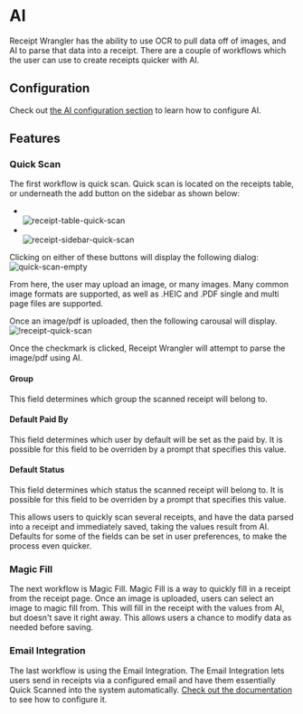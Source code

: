 # AI

Receipt Wrangler has the ability to use OCR to pull data off of images, and AI to parse that data into a receipt. There
are a couple of workflows which the user can use to create receipts quicker with AI.

## Configuration

Check out [the AI configuration section](/docs/concepts/system-settings/receipt-processing-settings) to learn how to
configure
AI.

## Features

### Quick Scan

The first workflow is quick scan. Quick scan is located on the receipts table, or underneath the add button on the
sidebar as shown below:

* <br/> ![receipt-table-quick-scan](/img/receipts/receipt-table-quick-scan.png)
* <br/> ![receipt-sidebar-quick-scan](/img/receipts/receipt-sidebar-quick-scan.png)

Clicking on either of these buttons will display the following dialog:
![quick-scan-empty](/img/receipts/receipt-quick-scan-empty.png)

From here, the user may upload an image, or many images. Many common image formats are supported, as well as .HEIC and
.PDF single and multi page files are supported.

Once an image/pdf is uploaded, then the following carousal will display.
![!receipt-quick-scan](/img/receipts/receipt-quick-scan.png)

Once the checkmark is clicked, Receipt Wrangler will attempt to parse the image/pdf using AI.

#### Group

This field determines which group the scanned receipt will belong to.

#### Default Paid By

This field determines which user by default will be set as the paid by. It is possible for this field to be overriden by
a prompt that specifies this value.

#### Default Status

This field determines which status the scanned receipt will belong to. It is possible for this field to be overriden by
a prompt that specifies this value.

This allows users to quickly scan
several receipts, and have the data parsed into a receipt and immediately saved, taking the values result from AI.
Defaults for some of the fields can be set in user preferences, to make the process even quicker.

### Magic Fill

The next workflow is Magic Fill. Magic Fill is a way to quickly fill in a receipt from the receipt page. Once an image
is uploaded, users can select an image to magic fill from. This will fill in the receipt with the values from AI, but
doesn't save it right away. This allows users a chance to modify data as needed before saving.

### Email Integration

The last workflow is using the Email Integration. The Email Integration lets users send in receipts via a configured
email and have them essentially Quick Scanned into the system
automatically. [Check out the documentation](/docs/concepts/email) to see how to configure it.
